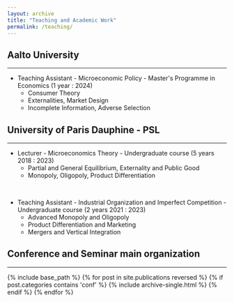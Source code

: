 ```yaml
---
layout: archive
title: "Teaching and Academic Work"
permalink: /teaching/
---
```


## Aalto University
----
	  
* Teaching Assistant - Microeconomic Policy - Master's Programme in Economics (1 year : 2024)
	* Consumer Theory
	* Externalities, Market Design
	* Incomplete Information, Adverse Selection
	
 
## University of Paris Dauphine - PSL
----
	  
* Lecturer - Microeconomics Theory - Undergraduate course (5 years 2018 : 2023)
	* Partial and General Equilibrium, Externality and Public Good
	* Monopoly, Oligopoly, Product Differentiation
 
 <br/>
 
* Teaching Assistant - Industrial Organization and Imperfect Competition - Undergraduate course (2 years 2021 : 2023)
	* Advanced Monopoly and Oligopoly
	* Product Differentiation and Marketing
	* Mergers and Vertical Integration
	
 
## Conference and Seminar main organization 
----

{% include base_path %}
{% for post in site.publications reversed %}
  {% if post.categories contains 'conf' %}
  {% include archive-single.html %}
    {% endif %}
{% endfor %}



